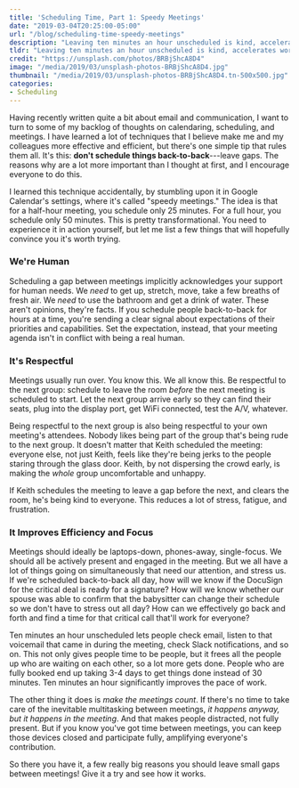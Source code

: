 ```yaml
---
title: 'Scheduling Time, Part 1: Speedy Meetings'
date: "2019-03-04T20:25:00-05:00"
url: "/blog/scheduling-time-speedy-meetings"
description: "Leaving ten minutes an hour unscheduled is kind, accelerates work, and helps make meetings significantly more productive and engaged."
tldr: "Leaving ten minutes an hour unscheduled is kind, accelerates work, and helps make meetings significantly more productive and engaged. This technique is the single most important thing I've learned about organizing meetings during my career."
credit: "https://unsplash.com/photos/BRBjShcA8D4"
image: "/media/2019/03/unsplash-photos-BRBjShcA8D4.jpg"
thumbnail: "/media/2019/03/unsplash-photos-BRBjShcA8D4.tn-500x500.jpg"
categories:
- Scheduling
---
```

Having recently written quite a bit about email and communication, I want to turn to some of my backlog of thoughts on calendaring, scheduling, and meetings.
I have learned a lot of techniques that I believe make me and my colleagues more effective and efficient, but there's one simple tip that rules them all.
It's this: **don't schedule things back-to-back**---leave gaps.
The reasons why are a lot more important than I thought at first, and I encourage everyone to do this.
<!--more-->

I learned this technique accidentally, by stumbling upon it in Google Calendar's settings, where it's called "speedy meetings."
The idea is that for a half-hour meeting, you schedule only 25 minutes.
For a full hour, you schedule only 50 minutes.
This is pretty transformational.
You need to experience it in action yourself, but let me list a few things that will hopefully convince you it's worth trying.

### We're Human

Scheduling a gap between meetings implicitly acknowledges your support for human needs.
We *need* to get up, stretch, move, take a few breaths of fresh air.
We *need* to use the bathroom and get a drink of water.
These aren't opinions, they're facts.
If you schedule people back-to-back for hours at a time, you're sending a clear signal about expectations of their priorities and capabilities.
Set the expectation, instead, that your meeting agenda isn't in conflict with being a real human.

### It's Respectful

Meetings usually run over.
You know this.
We all know this.
Be respectful to the next group: schedule to leave the room *before* the next meeting is scheduled to start.
Let the next group arrive early so they can find their seats, plug into the display port, get WiFi connected, test the A/V, whatever.

Being respectful to the next group is also being respectful to your own meeting's attendees.
Nobody likes being part of the group that's being rude to the next group.
It doesn't matter that Keith scheduled the meeting: everyone else, not just Keith, feels like they're being jerks to the people staring through the glass door.
Keith, by not dispersing the crowd early, is making the *whole* group uncomfortable and unhappy.

If Keith schedules the meeting to leave a gap before the next, and clears the room, he's being kind to everyone.
This reduces a lot of stress, fatigue, and frustration.

### It Improves Efficiency and Focus

Meetings should ideally be laptops-down, phones-away, single-focus.
We should all be actively present and engaged in the meeting.
But we all have a lot of things going on simultaneously that need our attention, and stress us.
If we're scheduled back-to-back all day, how will we know if the DocuSign for the critical deal is ready for a signature?
How will we know whether our spouse was able to confirm that the babysitter can change their schedule so we don't have to stress out all day?
How can we effectively go back and forth and find a time for that critical call that'll work for everyone?

Ten minutes an hour unscheduled lets people check email, listen to that voicemail that came in during the meeting, check Slack notifications, and so on.
This not only gives people time to be people, but it frees all the people up who are waiting on each other, so a lot more gets done.
People who are fully booked end up taking 3-4 days to get things done instead of 30 minutes.
Ten minutes an hour significantly improves the pace of work.

The other thing it does is *make the meetings count*.
If there's no time to take care of the inevitable multitasking between meetings, *it happens anyway, but it happens in the meeting*.
And that makes people distracted, not fully present.
But if you know you've got time between meetings, you can keep those devices closed and participate fully, amplifying everyone's contribution.

So there you have it, a few really big reasons you should leave small gaps between meetings!
Give it a try and see how it works.

